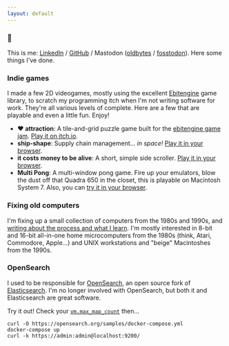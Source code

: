 ```yaml
---
layout: default
---
```


### :wave: 
This is me: [LinkedIn](https://www.linkedin.com/in/jules-graybill/) / [GitHub](https://github.com/jcgraybill) / Mastodon (<a rel="me" href="https://oldbytes.space/@jcgraybill">oldbytes</a> / <a rel="me" href="https://fosstodon.org/@jcgraybill">fosstodon</a>).  Here some things I've done.

### Indie games
I made a few 2D videogames, mostly using the excellent [Ebitengine](https://ebitengine.org/) game library, to scratch my programming itch when I'm not writing software for work. They're all various levels of complete. Here are a few that are playable and even a little fun. Enjoy!
* **❤️ attraction**: A tile-and-grid puzzle game built for the [ebitengine game jam](https://itch.io/jam/ebiten-game-jam). [Play it on itch.io](https://ivlivs.itch.io/attraction).
* **ship-shape**:  Supply chain management... *in space!* [Play it in your browser](/ship-shape/).
* **it costs money to be alive**: A short, simple side scroller. [Play it in your browser](/it-costs-money/).
* **Multi Pong**: A multi-window pong game. Fire up your emulators, blow the dust off that Quadra 650 in the closet, this is playable on Macintosh System 7. Also, you can [try it in your browser](/multi-pong/). 

### Fixing old computers
I'm fixing up a small collection of computers from the 1980s and 1990s, and [writing about the process and what I learn](/vintage-computers/). I'm mostly interested in 8-bit and 16-bit all-in-one home microcomputers from the 1980s (think, Atari, Commodore, Apple...) and UNIX workstations and "beige" Macintoshes from the 1990s.

### OpenSearch
I used to be responsible for [OpenSearch](https://opensearch.org/), an open source fork of [Elasticsearch](https://www.elastic.co/elasticsearch/). I'm no longer involved with OpenSearch, but both it and Elasticsearch are great software.

Try it out! Check your [`vm.max_map_count`](https://opensearch.org/docs/latest/opensearch/install/important-settings/) then...

    curl -O https://opensearch.org/samples/docker-compose.yml
    docker-compose up
    curl -k https://admin:admin@localhost:9200/
